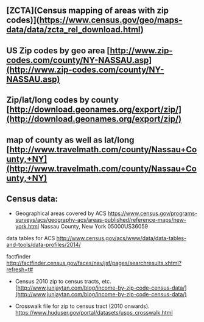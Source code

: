 

## [ZCTA](Census mapping of areas with zip codes)](https://www.census.gov/geo/maps-data/data/zcta_rel_download.html)

## US Zip codes by geo area [http://www.zip-codes.com/county/NY-NASSAU.asp](http://www.zip-codes.com/county/NY-NASSAU.asp)

## Zip/lat/long codes by county [http://download.geonames.org/export/zip/](http://download.geonames.org/export/zip/)

## map of county as well as lat/long [http://www.travelmath.com/county/Nassau+County,+NY](http://www.travelmath.com/county/Nassau+County,+NY)

## Census data: 
* Geographical areas covered by ACS https://www.census.gov/programs-surveys/acs/geography-acs/areas-published/reference-maps/new-york.html
Nassau County, New York	05000US36059

data tables for ACS http://www.census.gov/acs/www/data/data-tables-and-tools/data-profiles/2014/

factfinder http://factfinder.census.gov/faces/nav/jsf/pages/searchresults.xhtml?refresh=t#

* Census 2010 zip to census tracts, etc. [http://www.junjaytan.com/blog/income-by-zip-code-census-data/](http://www.junjaytan.com/blog/income-by-zip-code-census-data/)

* Crosswalk file for zip to census tract (2010 onwards). https://www.huduser.gov/portal/datasets/usps_crosswalk.html

